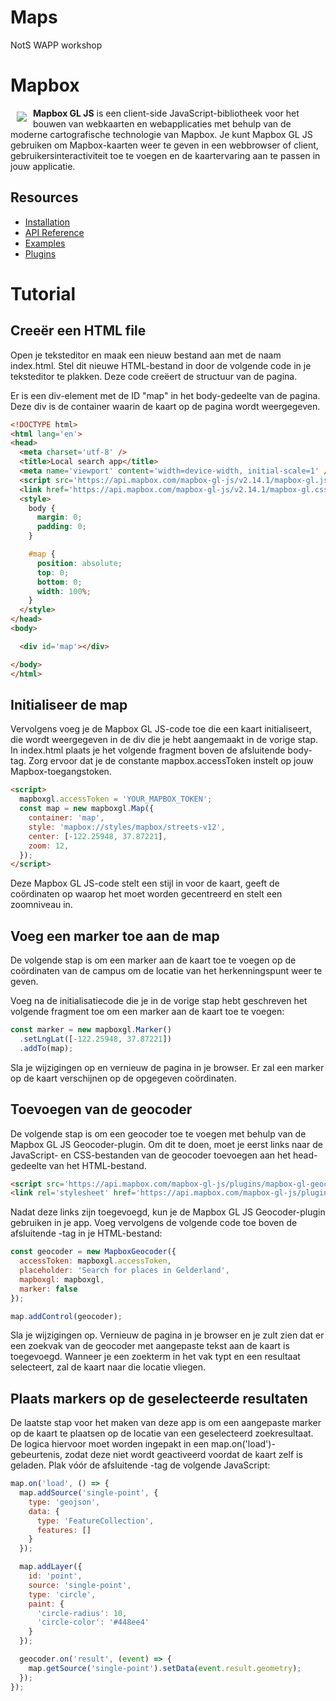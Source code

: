 # Maps 
NotS WAPP workshop


# Mapbox

<a href="https://docs.mapbox.com/mapbox-gl-js/guides/"><img src="https://assets.website-files.com/5d3ef00c73102c436bc83996/5d3ef00c73102c1f23c83a2a_logo-reversed.png" align="left" hspace="10" vspace="6"></a>

**Mapbox GL JS** is een client-side JavaScript-bibliotheek voor het bouwen van webkaarten en webapplicaties met behulp van de moderne cartografische technologie van Mapbox. Je kunt Mapbox GL JS gebruiken om Mapbox-kaarten weer te geven in een webbrowser of client, gebruikersinteractiviteit toe te voegen en de kaartervaring aan te passen in jouw applicatie.


## Resources

* [Installation](https://docs.mapbox.com/mapbox-gl-js/guides/install/)
* [API Reference](https://docs.mapbox.com/mapbox-gl-js/api/)
* [Examples](https://docs.mapbox.com/mapbox-gl-js/example/)
* [Plugins](https://docs.mapbox.com/mapbox-gl-js/plugins/)

# Tutorial
## Creeër een HTML file

Open je teksteditor en maak een nieuw bestand aan met de naam index.html. Stel dit nieuwe HTML-bestand in door de volgende code in je teksteditor te plakken. Deze code creëert de structuur van de pagina.

Er is een div-element met de ID "map" in het body-gedeelte van de pagina. Deze div is de container waarin de kaart op de pagina wordt weergegeven.

```html
<!DOCTYPE html>
<html lang='en'>
<head>
  <meta charset='utf-8' />
  <title>Local search app</title>
  <meta name='viewport' content='width=device-width, initial-scale=1' />
  <script src='https://api.mapbox.com/mapbox-gl-js/v2.14.1/mapbox-gl.js'></script>
  <link href='https://api.mapbox.com/mapbox-gl-js/v2.14.1/mapbox-gl.css' rel='stylesheet' />
  <style>
    body {
      margin: 0;
      padding: 0;
    }

    #map {
      position: absolute;
      top: 0;
      bottom: 0;
      width: 100%;
    }
  </style>
</head>
<body>

  <div id='map'></div>

</body>
</html>
```

## Initialiseer de map

Vervolgens voeg je de Mapbox GL JS-code toe die een kaart initialiseert, die wordt weergegeven in de div die je hebt aangemaakt in de vorige stap. In index.html plaats je het volgende fragment boven de afsluitende body-tag. Zorg ervoor dat je de constante mapbox.accessToken instelt op jouw Mapbox-toegangstoken.

```html
<script>
  mapboxgl.accessToken = 'YOUR_MAPBOX_TOKEN';
  const map = new mapboxgl.Map({
    container: 'map', 
    style: 'mapbox://styles/mapbox/streets-v12',
    center: [-122.25948, 37.87221], 
    zoom: 12, 
  });
</script>
```

Deze Mapbox GL JS-code stelt een stijl in voor de kaart, geeft de coördinaten op waarop het moet worden gecentreerd en stelt een zoomniveau in.

## Voeg een marker toe aan de map

De volgende stap is om een marker aan de kaart toe te voegen op de coördinaten van de campus om de locatie van het herkenningspunt weer te geven.

Voeg na de initialisatiecode die je in de vorige stap hebt geschreven het volgende fragment toe om een marker aan de kaart toe te voegen:

```javascript
const marker = new mapboxgl.Marker()
  .setLngLat([-122.25948, 37.87221]) 
  .addTo(map); 
```

Sla je wijzigingen op en vernieuw de pagina in je browser. Er zal een marker op de kaart verschijnen op de opgegeven coördinaten.

## Toevoegen van de geocoder

De volgende stap is om een geocoder toe te voegen met behulp van de Mapbox GL JS Geocoder-plugin. Om dit te doen, moet je eerst links naar de JavaScript- en CSS-bestanden van de geocoder toevoegen aan het head-gedeelte van het HTML-bestand.

```html
<script src='https://api.mapbox.com/mapbox-gl-js/plugins/mapbox-gl-geocoder/v4.7.0/mapbox-gl-geocoder.min.js'></script>
<link rel='stylesheet' href='https://api.mapbox.com/mapbox-gl-js/plugins/mapbox-gl-geocoder/v4.7.0/mapbox-gl-geocoder.css' type='text/css' />
```

Nadat deze links zijn toegevoegd, kun je de Mapbox GL JS Geocoder-plugin gebruiken in je app. Voeg vervolgens de volgende code toe boven de afsluitende </script>-tag in je HTML-bestand:

```js
const geocoder = new MapboxGeocoder({
  accessToken: mapboxgl.accessToken,
  placeholder: 'Search for places in Gelderland',
  mapboxgl: mapboxgl,
  marker: false 
});

map.addControl(geocoder);
```

Sla je wijzigingen op. Vernieuw de pagina in je browser en je zult zien dat er een zoekvak van de geocoder met aangepaste tekst aan de kaart is toegevoegd. Wanneer je een zoekterm in het vak typt en een resultaat selecteert, zal de kaart naar die locatie vliegen.

## Plaats markers op de geselecteerde resultaten

De laatste stap voor het maken van deze app is om een aangepaste marker op de kaart te plaatsen op de locatie van een geselecteerd zoekresultaat. De logica hiervoor moet worden ingepakt in een map.on('load')-gebeurtenis, zodat deze niet wordt geactiveerd voordat de kaart zelf is geladen. Plak vóór de afsluitende </script>-tag de volgende JavaScript:

```js
map.on('load', () => {
  map.addSource('single-point', {
    type: 'geojson',
    data: {
      type: 'FeatureCollection',
      features: []
    }
  });

  map.addLayer({
    id: 'point',
    source: 'single-point',
    type: 'circle',
    paint: {
      'circle-radius': 10,
      'circle-color': '#448ee4'
    }
  });

  geocoder.on('result', (event) => {
    map.getSource('single-point').setData(event.result.geometry);
  });
});
```
